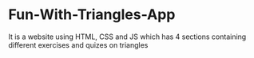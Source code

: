 # Fun-With-Triangles-App
It is a website using HTML, CSS and JS which has 4 sections containing different exercises and quizes on triangles
